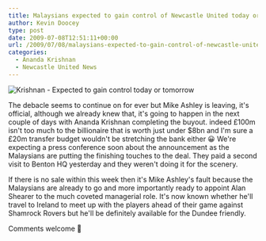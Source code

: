 ```yaml
---
title: Malaysians expected to gain control of Newcastle United today or tomorrow
author: Kevin Doocey
type: post
date: 2009-07-08T12:51:11+00:00
url: /2009/07/08/malaysians-expected-to-gain-control-of-newcastle-united-today-or-tomorrow/
categories:
  - Ananda Krishnan
  - Newcastle United News
---
```


![Krishnan - Expected to gain control today or tomorrow](https://images.forbes.com/media/lists/84/2007/YK1N.jpg)

The debacle seems to continue  on for ever but Mike Ashley is leaving, it's official, although we already knew that, it's going to happen in the next couple of days with Ananda Krishnan completing the buyout. indeed £100m isn't too much to the billionaire that is worth just under $8bn and I'm sure a £20m transfer budget wouldn't be stretching the bank either 😀 We're expecting a press conference soon about the announcement as the Malaysians are putting the finishing touches to the deal. They paid a second visit to Benton HQ yesterday and they weren't doing it for the scenery.

If there is no sale within this week then it's Mike Ashley's fault because the Malaysians are already to go and more importantly ready to appoint Alan Shearer to the much coveted managerial role. It's now known whether he'll travel to Ireland to meet up with the players ahead of their game against Shamrock Rovers but he'll be definitely available for the Dundee friendly.

Comments welcome 🙂
